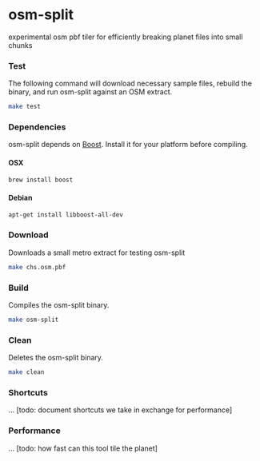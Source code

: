 # osm-split
experimental osm pbf tiler for efficiently breaking planet files into small chunks

### Test

The following command will download necessary sample files, rebuild the binary, and run osm-split against an OSM extract.

```sh
make test
```

### Dependencies

osm-split depends on [Boost](http://www.boost.org/). Install it for your platform before compiling.

#### OSX

```sh
brew install boost
```

#### Debian

```sh
apt-get install libboost-all-dev
```

### Download

Downloads a small metro extract for testing osm-split

```sh
make chs.osm.pbf
```

### Build

Compiles the osm-split binary.

```sh
make osm-split
```

### Clean

Deletes the osm-split binary.

```sh
make clean
```

### Shortcuts

... [todo: document shortcuts we take in exchange for performance]

### Performance

... [todo: how fast can this tool tile the planet]